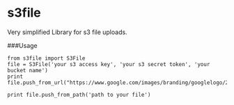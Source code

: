 # s3file

Very simplified Library for s3 file uploads. 

###Usage 

```
from s3file import S3File
file = S3File('your s3 access key', 'your s3 secret token', 'your bucket name')
print file.push_from_url("https://www.google.com/images/branding/googlelogo/2x/googlelogo_color_272x92dp.png")

print file.push_from_path('path to your file')

```
